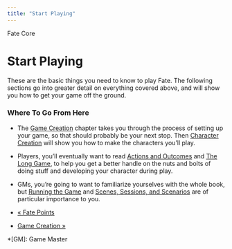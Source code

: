 ```yaml
---
title: "Start Playing"
---
```

    
Fate Core

#  Start Playing

These are the basic things you need to know to play Fate. The following
sections go into greater detail on everything covered above, and will show you
how to get your game off the ground.

### Where To Go From Here

  * The [Game Creation](../../fate-core/game-creation) chapter takes you through the process of setting up your game, so that should probably be your next stop. Then [Character Creation](../../fate-core/character-creation) will show you how to make the characters you’ll play.
  * Players, you’ll eventually want to read [Actions and Outcomes](../../fate-core/actions-outcomes) and [The Long Game](../../fate-core/long-game), to help you get a better handle on the nuts and bolts of doing stuff and developing your character during play.
  * GMs, you’re going to want to familiarize yourselves with the whole book, but [Running the Game](../../fate-core/running-game) and [Scenes, Sessions, and Scenarios](../../fate-core/scenes-sessions-scenarios) are of particular importance to you.

  * [« Fate Points](/fate-core/fate-points)
  * [Game Creation »](/fate-core/game-creation)

  *[GM]: Game Master


